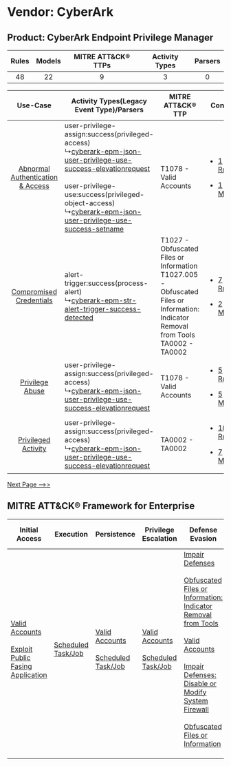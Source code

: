 Vendor: CyberArk
================
Product: CyberArk Endpoint Privilege Manager
--------------------------------------------
| Rules | Models | MITRE ATT&CK® TTPs | Activity Types | Parsers |
|:-----:|:------:|:------------------:|:--------------:|:-------:|
|  48   |   22   |         9          |       3        |    0    |

|    Use-Case    | Activity Types(Legacy Event Type)/Parsers    | MITRE ATT&CK® TTP    | Content    |
|:----:| ---- | ---- | ---- |
| [Abnormal Authentication & Access](../../../UseCases/uc_abnormal_authentication_&_access.md) |  user-privilege-assign:success(privileged-access)<br> ↳[cyberark-epm-json-user-privilege-use-success-elevationrequest](Ps/pC_cyberarkepmjsonuserprivilegeusesuccesselevationrequest.md)<br><br> user-privilege-use:success(privileged-object-access)<br> ↳[cyberark-epm-json-user-privilege-use-success-setname](Ps/pC_cyberarkepmjsonuserprivilegeusesuccesssetname.md)<br> | T1078 - Valid Accounts<br>    | [<ul><li>1 Rules</li></ul><ul><li>1 Models</li></ul>](RM/r_m_cyberark_cyberark_endpoint_privilege_manager_Abnormal_Authentication_&_Access.md) |
|          [Compromised Credentials](../../../UseCases/uc_compromised_credentials.md)          |  alert-trigger:success(process-alert)<br> ↳[cyberark-epm-str-alert-trigger-success-detected](Ps/pC_cyberarkepmstralerttriggersuccessdetected.md)<br>    | T1027 - Obfuscated Files or Information<br>T1027.005 - Obfuscated Files or Information: Indicator Removal from Tools<br>TA0002 - TA0002<br> | [<ul><li>7 Rules</li></ul><ul><li>2 Models</li></ul>](RM/r_m_cyberark_cyberark_endpoint_privilege_manager_Compromised_Credentials.md)          |
|    [Privilege Abuse](../../../UseCases/uc_privilege_abuse.md)    |  user-privilege-assign:success(privileged-access)<br> ↳[cyberark-epm-json-user-privilege-use-success-elevationrequest](Ps/pC_cyberarkepmjsonuserprivilegeusesuccesselevationrequest.md)<br>    | T1078 - Valid Accounts<br>    | [<ul><li>5 Rules</li></ul><ul><li>5 Models</li></ul>](RM/r_m_cyberark_cyberark_endpoint_privilege_manager_Privilege_Abuse.md)    |
|    [Privileged Activity](../../../UseCases/uc_privileged_activity.md)    |  user-privilege-assign:success(privileged-access)<br> ↳[cyberark-epm-json-user-privilege-use-success-elevationrequest](Ps/pC_cyberarkepmjsonuserprivilegeusesuccesselevationrequest.md)<br>    | TA0002 - TA0002<br>    | [<ul><li>10 Rules</li></ul><ul><li>7 Models</li></ul>](RM/r_m_cyberark_cyberark_endpoint_privilege_manager_Privileged_Activity.md)    |
[Next Page -->>](2_ds_cyberark_cyberark_endpoint_privilege_manager.md)

MITRE ATT&CK® Framework for Enterprise
--------------------------------------
| Initial Access                                                                                                                                            | Execution                                                               | Persistence                                                                                                                                | Privilege Escalation                                                                                                                       | Defense Evasion                                                                                                                                                                                                                                                                                                                                                                                                                                              | Credential Access | Discovery | Lateral Movement | Collection | Command and Control | Exfiltration | Impact |
| --------------------------------------------------------------------------------------------------------------------------------------------------------- | ----------------------------------------------------------------------- | ------------------------------------------------------------------------------------------------------------------------------------------ | ------------------------------------------------------------------------------------------------------------------------------------------ | ------------------------------------------------------------------------------------------------------------------------------------------------------------------------------------------------------------------------------------------------------------------------------------------------------------------------------------------------------------------------------------------------------------------------------------------------------------ | ----------------- | --------- | ---------------- | ---------- | ------------------- | ------------ | ------ |
| [Valid Accounts](https://attack.mitre.org/techniques/T1078)<br><br>[Exploit Public Fasing Application](https://attack.mitre.org/techniques/T1190)<br><br> | [Scheduled Task/Job](https://attack.mitre.org/techniques/T1053)<br><br> | [Valid Accounts](https://attack.mitre.org/techniques/T1078)<br><br>[Scheduled Task/Job](https://attack.mitre.org/techniques/T1053)<br><br> | [Valid Accounts](https://attack.mitre.org/techniques/T1078)<br><br>[Scheduled Task/Job](https://attack.mitre.org/techniques/T1053)<br><br> | [Impair Defenses](https://attack.mitre.org/techniques/T1562)<br><br>[Obfuscated Files or Information: Indicator Removal from Tools](https://attack.mitre.org/techniques/T1027/005)<br><br>[Valid Accounts](https://attack.mitre.org/techniques/T1078)<br><br>[Impair Defenses: Disable or Modify System Firewall](https://attack.mitre.org/techniques/T1562/004)<br><br>[Obfuscated Files or Information](https://attack.mitre.org/techniques/T1027)<br><br> |                   |           |                  |            |                     |              |        |